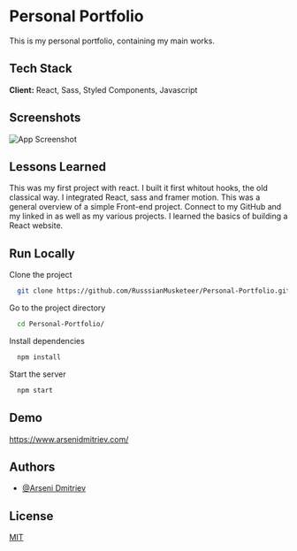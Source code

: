 
# Personal Portfolio

This is my personal portfolio, containing my main works.



## Tech Stack

**Client:** React, Sass, Styled Components, Javascript


## Screenshots

![App Screenshot](https://photos-webapp-portfolio.s3.us-east-2.amazonaws.com/Personal+Portfolio.png)


## Lessons Learned

This was my first project with react. I built it first whitout hooks, the old classical way.
I integrated React, sass and framer motion. This was a general overview of a simple
Front-end project. Connect to my GitHub and my linked in as well as my various projects.
I learned the basics of building a React website.


## Run Locally

Clone the project

```bash
  git clone https://github.com/RusssianMusketeer/Personal-Portfolio.git
```

Go to the project directory

```bash
  cd Personal-Portfolio/
```

Install dependencies

```bash
  npm install
```

Start the server

```bash
  npm start
```


## Demo

https://www.arsenidmitriev.com/


## Authors

- [@Arseni Dmitriev](https://github.com/RusssianMusketeer)


## License

[MIT](https://choosealicense.com/licenses/mit/)

